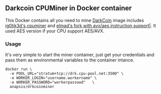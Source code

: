 ## Darkcoin CPUMiner in Docker container

This Docker contains all you need to mine [DarkCoin](http://darkcoin.io/) image includes [ig0tik3d's cpuminer](https://github.com/ig0tik3d/darkcoin-cpuminer-1.2c) and [elmad's fork with avx/aes instruction support|](https://github.com/elmad/darkcoin-cpuminer-1.3-avx-aes). It used AES version if your CPU support AES/AVX.

### Usage

It's very simple to start the miner container, just get your credentials and pass them as environmental variables to the container intance.

    docker run \
      -e POOL_URL="stratum+tcp://drk.cpu-pool.net:3500" \
      -e WORKER_LOGIN="username.workername" \
      -e WORKER_PASSWORD="workerpassowd"   \
      anapsix/drkcoinminer
